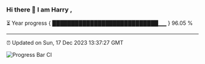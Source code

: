 ### Hi there 👋 I am Harry , 

⏳ Year progress { ████████████████████████████▁▁ } 96.05 %

---

⏰ Updated on Sun, 17 Dec 2023 13:37:27 GMT

![Progress Bar CI](https://github.com/duykhang68/duykhang68/workflows/Progress%20Bar%20CI/badge.svg)
